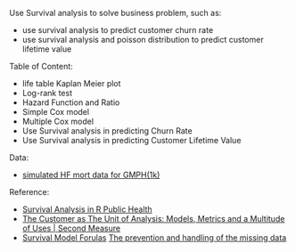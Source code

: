 Use Survival analysis to solve business problem, such as:

* use survival analysis to predict customer churn rate
* use survival analysis and poisson distribution to predict customer lifetime value

Table of Content:
* life table Kaplan Meier plot
* Log-rank test
* Hazard Function and Ratio
* Simple Cox model
* Multiple Cox model
* Use Survival analysis in predicting Churn Rate
* Use Survival analysis in predicting Customer Lifetime Value


Data:
* [simulated HF mort data for GMPH(1k)](https://drive.google.com/open?id=1BY3vOXDQWSlRtK2mKhAtRwIR-vzoDm-4)

Reference:
* [Survival Analysis in R Public Health](https://www.coursera.org/learn/survival-analysis-r-public-health)
* [The Customer as The Unit of Analysis: Models, Metrics and a Multitude of Uses | Second Measure](https://www.youtube.com/watch?v=HR4Cj9rhnII)
* [Survival Model Forulas](https://data.princeton.edu/wws509/notes/c7s1)
[The prevention and handling of the missing data](https://www.ncbi.nlm.nih.gov/pmc/articles/PMC3668100/)
